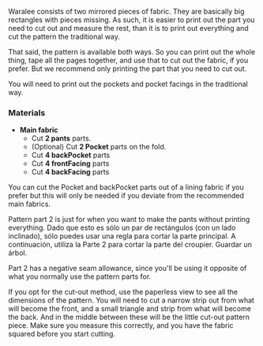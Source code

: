 <Note>

Waralee consists of two mirrored pieces of fabric.
They are basically big rectangles with pieces missing.
As such, it is easier to print out the part you need to cut out and measure the rest,
than it is to print out everything and cut the pattern the traditional way.

That said, the pattern is available both ways. So you can print out the whole thing, tape all the pages together, and use that to cut out the fabric, if you prefer. But we recommend only printing the part that you need to cut out.

You will need to print out the pockets and pocket facings in the traditional way.

</Note>

### Materials
 - **Main fabric**
   - Cut **2 pants** parts.
   - (Optional) Cut **2 Pocket** parts on the fold.
   - Cut **4 backPocket** parts
   - Cut **4 frontFacing** parts
   - Cut **4 backFacing** parts

<Note>

You can cut the Pocket and backPocket parts out of a lining fabric if you prefer but this will only be needed if you deviate from the recommended main fabrics.

</Note>

<Tip>

Pattern part 2 is just for when you want to make the pants without printing everything.
Dado que esto es sólo un par de rectángulos (con un lado inclinado), sólo puedes usar una regla para cortar la parte principal. A continuación, utiliza la Parte 2 para cortar la parte del croupier. Guardar un árbol.

Part 2 has a negative seam allowance, since you'll be using it opposite of what you normally use the pattern parts for.

If you opt for the cut-out method, use the paperless view to see all the dimensions of the pattern.
You will need to cut a narrow strip out from what will become the front, and a small triangle and strip from what will become the back.
And in the middle between these will be the little cut-out pattern piece.
Make sure you measure this correctly, and you have the fabric squared before you start cutting.

</Tip>
